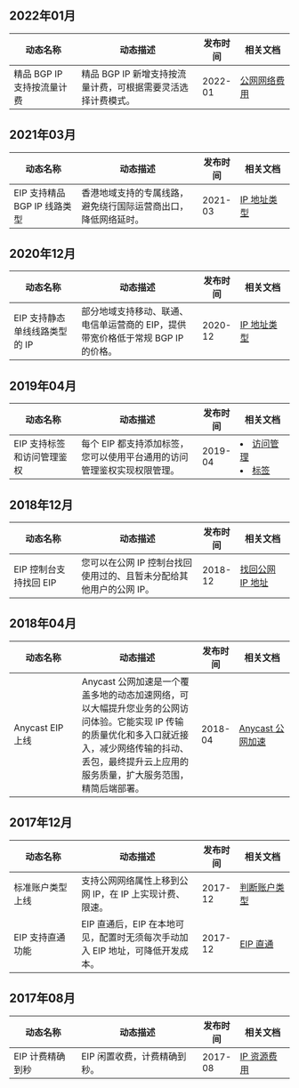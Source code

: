 ## 2022年01月
<table>
<thead>
<tr>
<th width="25%">动态名称</th>
<th width="45%">动态描述</th>
<th width="10%">发布时间</th>
<th width="20%">相关文档</th>
</tr>
</thead>
<tbody><tr>
<td>精品 BGP IP 支持按流量计费</td>
<td>精品 BGP IP 新增支持按流量计费，可根据需要灵活选择计费模式。
</td>
<td>2022-01</td>
<td><a href="https://cloud.tencent.com/document/product/1199/51693">公网网络费用</a>
</td>
</tr>
</tbody></table>




## 2021年03月
<table>
<thead>
<tr>
<th width="25%">动态名称</th>
<th width="45%">动态描述</th>
<th width="10%">发布时间</th>
<th width="20%">相关文档</th>
</tr>
</thead>
<tbody><tr>
<td>EIP 支持精品 BGP IP 线路类型</td>
<td>香港地域支持的专属线路，避免绕行国际运营商出口，降低网络延时。

</td>
<td>2021-03</td>
<td><a href="https://cloud.tencent.com/document/product/1199/41646#.3Ca-id.3D.22ip-type.22.3Eeip-.E7.9A.84-ip-.E5.9C.B0.E5.9D.80.E7.B1.BB.E5.9E.8B.3C.2Fa.3E">IP 地址类型</a>
</td>
</tr>
</tbody></table>

## 2020年12月
<table>
<thead>
<tr>
<th width="25%">动态名称</th>
<th width="45%">动态描述</th>
<th width="10%">发布时间</th>
<th width="20%">相关文档</th>
</tr>
</thead>
<tbody><tr>
<td>EIP 支持静态单线线路类型的 IP</td>
<td>部分地域支持移动、联通、电信单运营商的 EIP，提供带宽价格低于常规 BGP IP 的价格。</td>
<td>2020-12</td>
<td><a href="https://cloud.tencent.com/document/product/1199/41646#eip-.E7.9A.84-ip-.E5.9C.B0.E5.9D.80.E7.B1.BB.E5.9E.8B">IP 地址类型</a>
</td>
</tr>
</tbody></table>

## 2019年04月
<table>
<thead>
<tr>
<th width="25%">动态名称</th>
<th width="45%">动态描述</th>
<th width="10%">发布时间</th>
<th width="20%">相关文档</th>
</tr>
</thead>
<tbody><tr>
<td>EIP 支持标签和访问管理鉴权</td>
<td>每个 EIP 都支持添加标签，您可以使用平台通用的访问管理鉴权实现权限管理。</td>
<td>2019-04</td>
<td><li><a href="https://cloud.tencent.com/document/product/598">访问管理</a></li>
<li><a href="https://cloud.tencent.com/document/product/651">标签</a></li>
</td>
</tr>
</tbody></table>

## 2018年12月
<table>
<thead>
<tr>
<th width="25%">动态名称</th>
<th width="45%">动态描述</th>
<th width="10%">发布时间</th>
<th width="20%">相关文档</th>
</tr>
</thead>
<tbody><tr>
<td>EIP 控制台支持找回 EIP</td>
<td>您可以在公网 IP 控制台找回使用过的、且暂未分配给其他用户的公网 IP。</td>
<td>2018-12</td>
<td><a href="https://cloud.tencent.com/document/product/1199/41708">找回公网 IP 地址</a>
</td>
</tr>
</tbody></table>

## 2018年04月
<table>
<thead>
<tr>
<th width="25%">动态名称</th>
<th width="45%">动态描述</th>
<th width="10%">发布时间</th>
<th width="20%">相关文档</th>
</tr>
</thead>
<tbody><tr>
<td>Anycast EIP 上线</td>
<td>Anycast 公网加速是一个覆盖多地的动态加速网络，可以大幅提升您业务的公网访问体验。它能实现 IP 传输的质量优化和多入口就近接入，减少网络传输的抖动、丢包，最终提升云上应用的服务质量，扩大服务范围，精简后端部署。</td>
<td>2018-04</td>
<td><a href="https://cloud.tencent.com/document/product/644">Anycast 公网加速</a>
</td>
</tr>
</tbody></table>


## 2017年12月
<table>
<thead>
<tr>
<th width="25%">动态名称</th>
<th width="45%">动态描述</th>
<th width="10%">发布时间</th>
<th width="20%">相关文档</th>
</tr>
</thead>
<tbody><tr>
<td>标准账户类型上线</td>
<td>支持公网网络属性上移到公网 IP，在 IP 上实现计费、限速。</td>
<td>2017-12</td>
<td><a href="https://cloud.tencent.com/document/product/1199/49090#judge">判断账户类型</a>
</td>
</tr>
<tr>
<td>EIP 支持直通功能</td>
<td>EIP 直通后，EIP 在本地可见，配置时无须每次手动加入 EIP 地址，可降低开发成本。</td>
<td>2017-12</td>
<td><a href="https://cloud.tencent.com/document/product/1199/41709">EIP 直通</a>
</td>
</tr>
</tbody></table>

## 2017年08月
<table>
<thead>
<tr>
<th width="25%">动态名称</th>
<th width="45%">动态描述</th>
<th width="10%">发布时间</th>
<th width="20%">相关文档</th>
</tr>
</thead>
<tbody><tr>
<td>EIP 计费精确到秒</td>
<td>EIP 闲置收费，计费精确到秒。</td>
<td>2017-08</td>
<td><a href="https://cloud.tencent.com/document/product/1199/41692#ip">IP 资源费用</a>
</td>
</tr>
</tbody></table>
